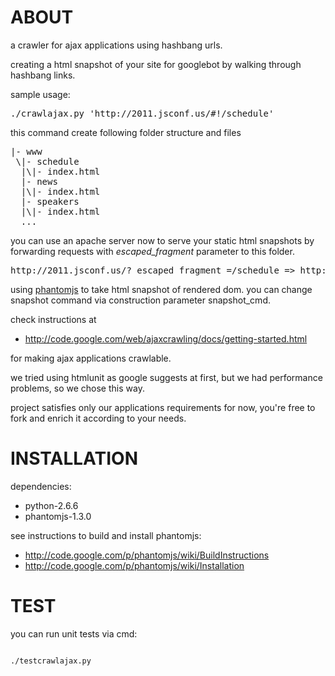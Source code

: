 ABOUT
=====

a crawler for ajax applications using hashbang urls.

creating a html snapshot of your site for googlebot by walking through hashbang links.

sample usage:

<pre>
./crawlajax.py 'http://2011.jsconf.us/#!/schedule'
</pre>

this command create following folder structure and files

<pre>
|- www
 \|- schedule
  |\|- index.html
  |- news
  |\|- index.html
  |- speakers
  |\|- index.html
  ...
</pre>

you can use an apache server now to serve your static html snapshots by forwarding
requests with _escaped_fragment_ parameter to this folder.

<pre>
http://2011.jsconf.us/?_escaped_fragment_=/schedule => http://2011.jsconf.us/googlebot/schedule/index.html
</pre>

using [phantomjs](http://www.phantomjs.org/) to take html snapshot of rendered
dom. you can change snapshot command via construction parameter snapshot_cmd.

check instructions at

* http://code.google.com/web/ajaxcrawling/docs/getting-started.html

for making ajax applications crawlable.

we tried using htmlunit as google suggests at first, but we had performance
problems, so we chose this way.

project satisfies only our applications requirements for now, you're free to
fork and enrich it according to your needs.

INSTALLATION
============

dependencies:

* python-2.6.6
* phantomjs-1.3.0

see instructions to build and install phantomjs:

* http://code.google.com/p/phantomjs/wiki/BuildInstructions
* http://code.google.com/p/phantomjs/wiki/Installation

TEST
====

you can run unit tests via cmd:

<code>
./testcrawlajax.py
</code>


